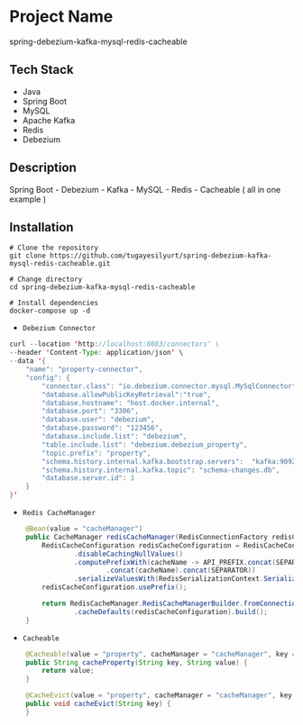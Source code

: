 # Project Name

spring-debezium-kafka-mysql-redis-cacheable

## Tech Stack

- Java
- Spring Boot
- MySQL
- Apache Kafka
- Redis
- Debezium

## Description

Spring Boot - Debezium - Kafka - MySQL - Redis - Cacheable ( all in one example )

## Installation

```shell
# Clone the repository
git clone https://github.com/tugayesilyurt/spring-debezium-kafka-mysql-redis-cacheable.git

# Change directory
cd spring-debezium-kafka-mysql-redis-cacheable

# Install dependencies
docker-compose up -d
```

- `Debezium Connector`

```java
curl --location 'http://localhost:8083/connectors' \
--header 'Content-Type: application/json' \
--data '{
    "name": "property-connector",
    "config": {
        "connector.class": "io.debezium.connector.mysql.MySqlConnector",
        "database.allowPublicKeyRetrieval":"true",
        "database.hostname": "host.docker.internal",
        "database.port": "3306",
        "database.user": "debezium",
        "database.password": "123456",
        "database.include.list": "debezium",
        "table.include.list": "debezium.debezium_property",
        "topic.prefix": "property",
        "schema.history.internal.kafka.bootstrap.servers":  "kafka:9092",
        "schema.history.internal.kafka.topic": "schema-changes.db",
        "database.server.id": 1
    }
}'
```

- `Redis CacheManager`

```java
    @Bean(value = "cacheManager")
    public CacheManager redisCacheManager(RedisConnectionFactory redisConnectionFactory) {
        RedisCacheConfiguration redisCacheConfiguration = RedisCacheConfiguration.defaultCacheConfig()
                .disableCachingNullValues()
                .computePrefixWith(cacheName -> API_PREFIX.concat(SEPARATOR)
                        .concat(cacheName).concat(SEPARATOR))
                .serializeValuesWith(RedisSerializationContext.SerializationPair.fromSerializer(RedisSerializer.json()));
        redisCacheConfiguration.usePrefix();

        return RedisCacheManager.RedisCacheManagerBuilder.fromConnectionFactory(redisConnectionFactory)
                .cacheDefaults(redisCacheConfiguration).build();
    }
```

- `Cacheable`

```java
    @Cacheable(value = "property", cacheManager = "cacheManager", key = "#key")
    public String cacheProperty(String key, String value) {
        return value;
    }

    @CacheEvict(value = "property", cacheManager = "cacheManager", key = "#key")
    public void cacheEvict(String key) {
    }
```


